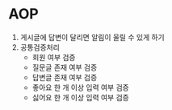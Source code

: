 # AOP
1. 게시글에 답변이 달리면 알림이 울릴 수 있게 하기
2. 공통검증처리
    - 회원 여부 검증
    - 질문글 존재 여부 검증
    - 답변글 존재 여부 검증
    - 좋아요 한 개 이상 입력 여부 검증
    - 싫어요 한 개 이상 입력 여부 검증